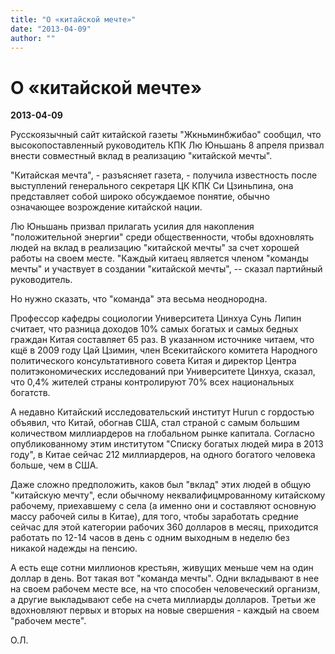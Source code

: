 ```yaml
---
title: "О «китайской мечте»"
date: "2013-04-09"
author: ""
---
```


# О «китайской мечте»

**2013-04-09** 

Русскоязычный сайт китайской газеты "Жкньминбжибао" сообщил, что высокопоставленный руководитель КПК Лю Юньшань 8 апреля призвал внести совместный вклад в реализацию "китайской мечты".

"Китайская мечта", - разъясняет газета, - получила известность после выступлений генерального секретаря ЦК КПК Си Цзиньпина, она представляет собой широко обсуждаемое понятие, обычно означающее возрождение китайской нации.

Лю Юньшань призвал прилагать усилия для накопления "положительной энергии" среди общественности, чтобы вдохновлять людей на вклад в реализацию "китайской мечты" за счет хорошей работы на своем месте. "Каждый китаец является членом "команды мечты" и участвует в создании "китайской мечты", -- сказал партийный руководитель.

Но нужно сказать, что "команда" эта весьма неоднородна.

Профессор кафедры социологии Университета Цинхуа Сунь Липин считает, что разница доходов 10% самых богатых и самых бедных граждан Китая составляет 65 раз. В указанном источнике читаем, что кщё в 2009 году Цай Цзимин, член Всекитайского комитета Народного политического консультативного совета Китая и директор Центра политэкономических исследований при Университете Цинхуа, сказал, что 0,4% жителей страны контролируют 70% всех национальных богатств.

А недавно Китайский исследовательский институт Hurun с гордостью объявил, что Китай, обогнав США, стал страной с самым большим количеством миллиардеров на глобальном рынке капитала. Согласно опубликованному этим институтом "Списку богатых людей мира в 2013 году", в Китае сейчас 212 миллиардеров, на одного богатого человека больше, чем в США.

Даже сложно предположить, каков был "вклад"  этих людей в общую "китайскую мечту", если обычному неквалифицмрованному китайскому рабочему, приехавшему с села (а именно они и составляют основную массу рабочей силы в Китае), для того, чтобы заработать средние сейчас для этой категории рабочих 360 долларов в месяц, приходится работать по 12-14 часов в день с одним выходным в неделю без никакой надежды на пенсию.

А есть еще сотни миллионов крестьян, живущих меньше чем на один доллар в день. Вот такая вот "команда мечты". Одни вкладывают в нее на своем рабочем месте все, на что способен человеческий организм, а другие выкладывают себе на счета миллиарды долларов. Третьи же вдохновляют первых и вторых на новые свершения - каждый на своем "рабочем месте".

О.Л.